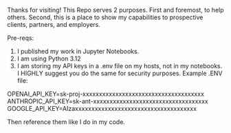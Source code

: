Thanks for visiting! This Repo serves 2 purposes. First and foremost, to help others. Second, this is a place to show my capabilities to prospective clients, partners, and employers.

Pre-reqs:
  1) I published my work in Jupyter Notebooks.
  2) I am using Python 3.12
  3) I am storing my API keys in a .env file on my hosts, not in my notebooks. I HIGHLY suggest you do the same for security purposes.
     Example .ENV file:

OPENAI_API_KEY=sk-proj-xxxxxxxxxxxxxxxxxxxxxxxxxxxxxxxxxxxxx
ANTHROPIC_API_KEY=sk-ant-xxxxxxxxxxxxxxxxxxxxxxxxxxxxxxxxxxx
GOOGLE_API_KEY=AIzaxxxxxxxxxxxxxxxxxxxxxxxxxxxxxxxxxxxxx

Then reference them like I do in my code.
     

